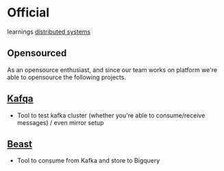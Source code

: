 # Official

learnings [distributed systems](./distributed_systems)

## Opensourced
As an opensource enthusiast, and since our team works on platform we're able to opensource the following projects.

## [Kafqa](https://github.com/gojekfarm/kafqa)
* Tool to test kafka cluster (whether you're able to consume/receive messages) / even mirror setup

## [Beast](https://github.com/gojek/beast)
* Tool to consume from Kafka and store to Bigquery
